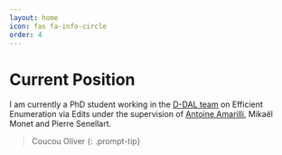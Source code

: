 ```yaml
---
layout: home
icon: fas fa-info-circle
order: 4
---
```


# Current Position

I am currently a PhD student working in the [D-DAL team](https://ddal.inria.fr) on Efficient Enumeration via Edits under the supervision of [Antoine Amarilli](https://a3nm.net), Mikaël Monet and Pierre Senellart.




> Coucou Oliver
{: .prompt-tip}
